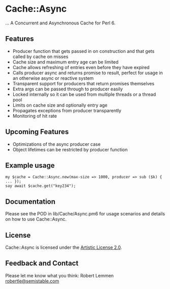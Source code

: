 # Cache::Async

... A Concurrent and Asynchronous Cache for Perl 6.

## Features

* Producer function that gets passed in on construction and that gets called by
  cache on misses
* Cache size and maximum entry age can be limited
* Cache allows refreshing of entries even before they have expired
* Calls producer async and returns promise to result, perfect for usage in an
  otherwise async or reactive system
* Transparent support for producers that return promises themselves
* Extra args can be passed through to producer easily
* Locked internally so it can be used from multiple threads or a thread pool
* Limits on cache size and optionally entry age
* Propagates exceptions from producer transparently
* Monitoring of hit rate 

## Upcoming Features

* Optimizations of the async producer case
* Object lifetimes can be restricted by producer function

## Example usage

    my $cache = Cache::Async.new(max-size => 1000, producer => sub ($k) { ... });
    say await $cache.get("key234");

## Documentation

Please see the POD in lib/Cache/Async.pm6 for usage scenarios and details on how to use Cache::Async.

## License

Cache::Async is licensed under the [Artistic License 2.0](https://opensource.org/licenses/Artistic-2.0).

## Feedback and Contact

Please let me know what you think: Robert Lemmen <robertle@semistable.com>
